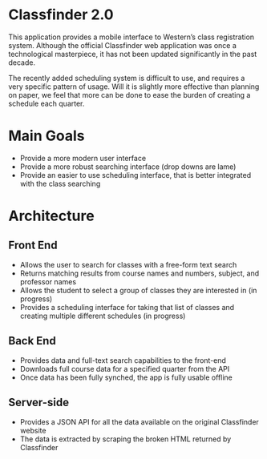 # Classfinder 2.0

This application provides a mobile interface to Western’s class
registration system. Although the official Classfinder web application
was once a technological masterpiece, it has not been updated
significantly in the past decade.

The recently added scheduling system is difficult to use, and requires
a very specific pattern of usage. Will it is slightly more effective
than planning on paper, we feel that more can be done to ease the
burden of creating a schedule each quarter.

# Main Goals

- Provide a more modern user interface
- Provide a more robust searching interface (drop downs are lame)
- Provide an easier to use scheduling interface, that is better
  integrated with the class searching


# Architecture

## Front End

- Allows the user to search for classes with a free-form text search
- Returns matching results from course names and numbers, subject, and
  professor names
- Allows the student to select a group of classes they are interested
  in (in progress)
- Provides a scheduling interface for taking that list of classes and
  creating multiple different schedules (in progress)

## Back End

- Provides data and full-text search capabilities to the front-end
- Downloads full course data for a specified quarter from the API
- Once data has been fully synched, the app is fully usable offline

## Server-side

- Provides a JSON API for all the data available on the original
  Classfinder website
- The data is extracted by scraping the broken HTML returned by
  Classfinder
